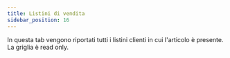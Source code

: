 ```yaml
---
title: Listini di vendita
sidebar_position: 16
---
```


In questa tab vengono riportati tutti i listini clienti in cui l'articolo è presente. La griglia è read only.